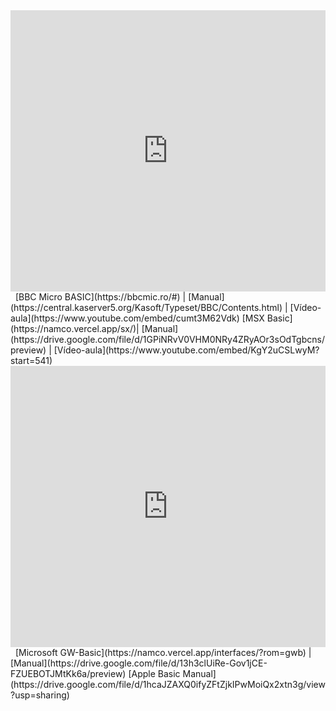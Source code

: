 <iframe width="100%" height="450" frameborder=0 src='https://www.youtube.com/embed/7r83N3c2kPw'></iframe>
&nbsp;
[BBC Micro BASIC](https://bbcmic.ro/#) | [Manual](https://central.kaserver5.org/Kasoft/Typeset/BBC/Contents.html) | [Vídeo-aula](https://www.youtube.com/embed/cumt3M62Vdk)
[MSX Basic](https://namco.vercel.app/sx/)| [Manual](https://drive.google.com/file/d/1GPiNRvV0VHM0NRy4ZRyAOr3sOdTgbcns/preview) | [Vídeo-aula](https://www.youtube.com/embed/KgY2uCSLwyM?start=541)

<iframe width="100%" height="450" frameborder=0 src='https://www.youtube.com/embed/UNkHditYGls'></iframe>
&nbsp;
[Microsoft GW-Basic](https://namco.vercel.app/interfaces/?rom=gwb) | [Manual](https://drive.google.com/file/d/13h3clUiRe-Gov1jCE-FZUEBOTJMtKk6a/preview)
[Apple Basic Manual](https://drive.google.com/file/d/1hcaJZAXQ0ifyZFtZjkIPwMoiQx2xtn3g/view?usp=sharing)
 



